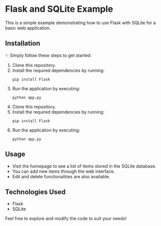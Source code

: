 # Flask and SQLite Example

This is a simple example demonstrating how to use Flask with SQLite for a basic web application.

## Installation
✨ Simply follow these steps to get started:
1. Clone this repository.
2. Install the required dependencies by running:
    ```
    pip install Flask
    ```
3. Run the application by executing:
    ```
    python app.py
    ```
1. Clone this repository.
2. Install the required dependencies by running:
    ```
    pip install Flask
    ```
3. Run the application by executing:
    ```
    python app.py
    ```

## Usage

- Visit the homepage to see a list of items stored in the SQLite database.
- You can add new items through the web interface.
- Edit and delete functionalities are also available.

## Technologies Used

- Flask
- SQLite

Feel free to explore and modify the code to suit your needs!